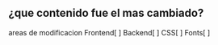 ## ¿que contenido fue el mas cambiado?
areas de modificacion
Frontend[ ]
Backend[ ]
CSS[ ]
Fonts[ ]
